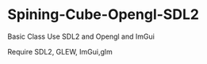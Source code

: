 # Spining-Cube-Opengl-SDL2
Basic Class Use SDL2 and Opengl and ImGui

Require  SDL2, GLEW, ImGui,glm  


